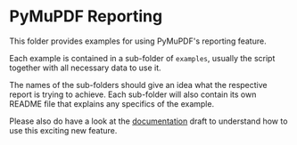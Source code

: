 # PyMuPDF Reporting

This folder provides examples for using PyMuPDF's reporting feature.

Each example is contained in a sub-folder of `examples`, usually the script together with all necessary data to use it.

The names of the sub-folders should give an idea what the respective report is trying to achieve. Each sub-folder will also contain its own README file that explains any specifics of the example.

Please also do have a look at the [documentation](https://github.com/pymupdf/PyMuPDF-Utilities/blob/master/reporting/documentation-draft.md) draft to understand how to use this exciting new feature.
